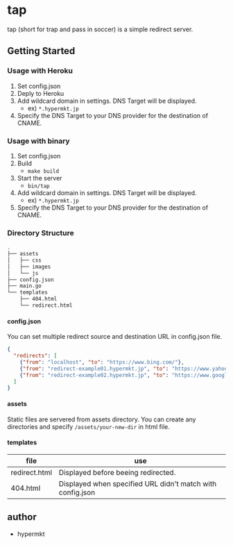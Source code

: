 # tap 
tap (short for trap and pass in soccer) is a simple redirect server.

## Getting Started

### Usage with Heroku
1. Set config.json
1. Deply to Heroku
1. Add wildcard domain in settings. DNS Target will be displayed. 
    * ex) `*.hypermkt.jp`
1. Specify the DNS Target to your DNS provider for the destination of CNAME.

### Usage with binary
1. Set config.json
1. Build
    * `make build`
1. Start the server
    * `bin/tap`
1. Add wildcard domain in settings. DNS Target will be displayed. 
    * ex) `*.hypermkt.jp`
1. Specify the DNS Target to your DNS provider for the destination of CNAME.

### Directory Structure

```sh
.
├── assets
│   ├── css
│   ├── images
│   └── js
├── config.json
├── main.go
└── templates
    ├── 404.html
    └── redirect.html
```

#### config.json

You can set multiple redirect source and destination URL in config.json file.

```json
{
  "redirects": [
    {"from": "localhost", "to": "https://www.bing.com/"},
    {"from": "redirect-example01.hypermkt.jp", "to": "https://www.yahoo.co.jp/"},
    {"from": "redirect-example02.hypermkt.jp", "to": "https://www.google.co.jp/"}
  ]
}
```

#### assets

Static files are servered from assets directory. You can create any directories and specify `/assets/your-new-dir` in html file.

#### templates

file|use
---|---
redirect.html|Displayed before beeing redirected.
404.html|Displayed when specified URL didn't match with config.json

## author
* hypermkt
